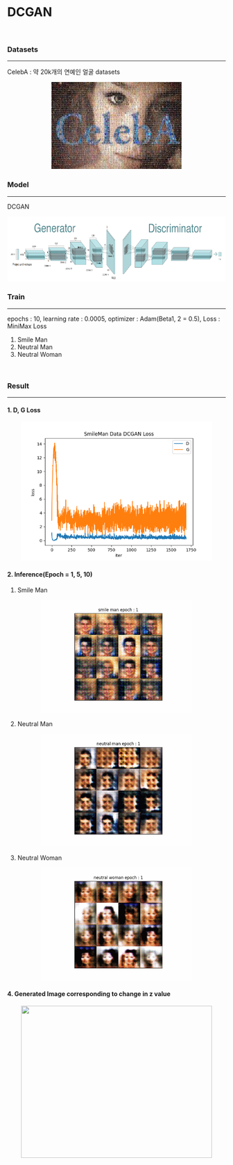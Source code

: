 # DCGAN
<br/>

### Datasets
-------------------
CelebA : 약 20k개의 연예인 얼굴 datasets

<p align="center">
  <img src="./result/celeba.jfif" width="300" height="200"/>
</p>

### Model
-------------------
DCGAN
<p align="center">
  <img src="./result/model.png" width="700" height="150"/>
</p>


### Train
-------------------
epochs : 10, learning rate : 0.0005, optimizer : Adam(Beta1, 2 = 0.5), Loss : MiniMax Loss <br>
1. Smile Man
2. Neutral Man
3. Neutral Woman

<br/>

### Result
-------------------
#### 1. D, G Loss
<p align="center">
  <img src="./result/SmileMan.png" width="440" height="320"/>
</p>

#### 2. Inference(Epoch = 1, 5, 10)
1. Smile Man
<p align="center">
  <img src="./result/smile_man_epoch.gif" width="350" height="260"/>
</p>

2. Neutral Man
<p align="center">
  <img src="./result/neutral_man_epoch.gif" width="350" height="260"/>
</p>

3. Neutral Woman
<p align="center">
  <img src="./result/neutral_woman_epoch.gif" width="350" height="260"/>
</p>

#### 4. Generated Image corresponding to change in z value
<p align="center">
  <img src="./result/out2.gif" width="440" height="350"/>
</p>
